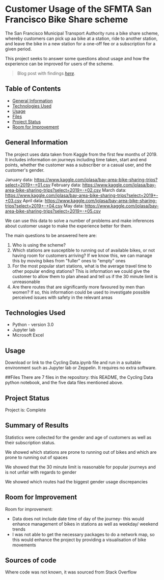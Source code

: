 # Customer Usage of the SFMTA San Francisco Bike Share scheme 
The San Francisco Municipal Transport Authority runs a bike share scheme, whereby customers can pick up aa bike at a station, ride to another station, and leave the bike in a new station for a one-off fee or a subscription for a given period.

This project seeks to answer some questions about usage and how the experience can be improved for users of the scheme.
> Blog post with findings [_here_](https://medium.com/@andrewstothers/baywheels-smooth-ride-or-bumps-in-the-eef272a0ccf8). 

## Table of Contents
* [General Information](#general-information)
* [Technologies Used](#technologies-used)
* [Usage](#usage)
* [Files](#files)
* [Project Status](#project-status)
* [Room for Improvement](#room-for-improvement)



## General Information
The project uses data taken from Kaggle from the first few months of 2019. It includes information on journeys including time taken, start and end points, whether the customer was a subscriber or a casual user, and the customer's gender. 

January data: https://www.kaggle.com/jolasa/bay-area-bike-sharing-trips?select=2019+-+01.csv
February data: https://www.kaggle.com/jolasa/bay-area-bike-sharing-trips?select=2019+-+02.csv
March data: https://www.kaggle.com/jolasa/bay-area-bike-sharing-trips?select=2019+-+03.csv
April data: https://www.kaggle.com/jolasa/bay-area-bike-sharing-trips?select=2019+-+04.csv
May data: https://www.kaggle.com/jolasa/bay-area-bike-sharing-trips?select=2019+-+05.csv

We can use this data to solve a number of problems and make inferences about customer usage to make the experience better for them. 

The main questions to be answered here are:
1) Who is using the scheme?
2) Which stations are susceptible to running out of available bikes, or not having room for customers arriving? If we know this, we can manage this by moving bikes from "fuller" ones to "empty" ones 
3) For the most popular start stations, what is the average travel time to other popular ending stations? This is information we could give the customer to allow them to plan ahead and tell us if the 30 minute limit is unreasonable
4) Are there routes that are significantly more favoured by men than women? If so, this information could be used to investigate possible perceived issues with safety in the relevant areas


## Technologies Used
- Python - version 3.0
- Jupyter lab
- Microsoft Excel




## Usage
Download or link to the Cycling Data.ipynb file and run in a suitable environment such as Jupyter lab or Zeppelin. It requires no extra software.


##Files
There are 7 files in the repository: this README, the Cycling Data python notebook, and the five data files mentioned above.


## Project Status
Project is: Complete

## Summary of Results
Statistics were collected for the gender and age of customers as well as their subscription status. 

We showed which stations are prone to running out of bikes and which are prone to running out of spaces

We showed that the 30 minute limit is reasonable for popular journeys and is not unfair with regards to gender

We showed which routes had the biggest gender usage discrepancies


## Room for Improvement

Room for improvement:
- Data does not include date time of day of the journey- this would enhance management of bikes in stations as well as weekday/ weekend trends
- I was not able to get the necessary packages to do a network map, so this would enhance the project by providing a visualisation of bike movements

## Sources of code

Where code was not known, it was sourced from Stack Overflow

